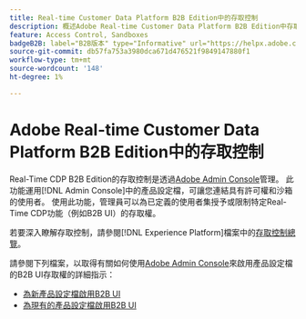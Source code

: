 ```yaml
---
title: Real-time Customer Data Platform B2B Edition中的存取控制
description: 概述Adobe Real-time Customer Data Platform B2B Edition中存取控制的角色。
feature: Access Control, Sandboxes
badgeB2B: label="B2B版本" type="Informative" url="https://helpx.adobe.com/legal/product-descriptions/real-time-customer-data-platform-b2b-edition-prime-and-ultimate-packages.html newtab=true"
source-git-commit: db57fa753a3980dca671d476521f9849147880f1
workflow-type: tm+mt
source-wordcount: '148'
ht-degree: 1%

---
```


# Adobe Real-time Customer Data Platform B2B Edition中的存取控制

Real-Time CDP B2B Edition的存取控制是透過[Adobe Admin Console](https://adminconsole.adobe.com)管理。 此功能運用[!DNL Admin Console]中的產品設定檔，可讓您連結具有許可權和沙箱的使用者。 使用此功能，管理員可以為已定義的使用者集授予或限制特定Real-Time CDP功能（例如B2B UI）的存取權。

若要深入瞭解存取控制，請參閱[!DNL Experience Platform]檔案中的[存取控制總覽](../../access-control/home.md)。

請參閱下列檔案，以取得有關如何使用[Adobe Admin Console](https://adminconsole.adobe.com)來啟用產品設定檔的B2B UI存取權的詳細指示：

* [為新產品設定檔啟用B2B UI](../../access-control/ui/create-profile.md)
* [為現有的產品設定檔啟用B2B UI](../../access-control/ui/details-and-services.md)